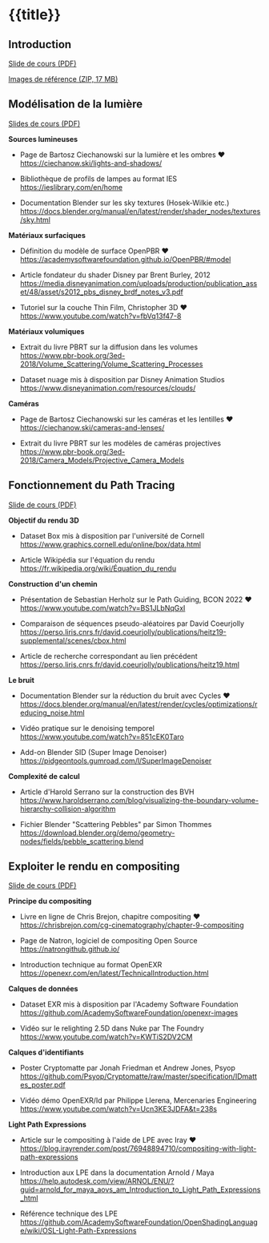 # {{title}}

## Introduction

[Slide de cours (PDF)](resources/1_Introduction.pdf)

[Images de référence (ZIP, 17 MB)](resources/References.zip)

## Modélisation de la lumière

[Slides de cours (PDF)](resources/2_Modelisation_lumiere.pdf)

**Sources lumineuses**

- Page de Bartosz Ciechanowski sur la lumière et les ombres ❤️\
  <https://ciechanow.ski/lights-and-shadows/>

- Bibliothèque de profils de lampes au format IES\
  <https://ieslibrary.com/en/home>

- Documentation Blender sur les sky textures (Hosek-Wilkie etc.)\
  <https://docs.blender.org/manual/en/latest/render/shader_nodes/textures/sky.html>

**Matériaux surfaciques**

- Définition du modèle de surface OpenPBR ❤️\
  <https://academysoftwarefoundation.github.io/OpenPBR/#model>

- Article fondateur du shader Disney par Brent Burley, 2012\
  <https://media.disneyanimation.com/uploads/production/publication_asset/48/asset/s2012_pbs_disney_brdf_notes_v3.pdf>

- Tutoriel sur la couche Thin Film, Christopher 3D ❤️\
  <https://www.youtube.com/watch?v=fbVq13f47-8>

**Matériaux volumiques**

- Extrait du livre PBRT sur la diffusion dans les volumes\
  <https://www.pbr-book.org/3ed-2018/Volume_Scattering/Volume_Scattering_Processes>

- Dataset nuage mis à disposition par Disney Animation Studios
  <https://www.disneyanimation.com/resources/clouds/>

**Caméras**

- Page de Bartosz Ciechanowski sur les caméras et les lentilles ❤️\
  <https://ciechanow.ski/cameras-and-lenses/>

- Extrait du livre PBRT sur les modèles de caméras projectives\
  <https://www.pbr-book.org/3ed-2018/Camera_Models/Projective_Camera_Models>

## Fonctionnement du Path Tracing

[Slide de cours (PDF)](resources/3_Path_Tracing.pdf)

**Objectif du rendu 3D**

- Dataset Box mis à disposition par l'université de Cornell\
  <https://www.graphics.cornell.edu/online/box/data.html>

- Article Wikipédia sur l'équation du rendu\
  <https://fr.wikipedia.org/wiki/Équation_du_rendu>

**Construction d'un chemin**

- Présentation de Sebastian Herholz sur le Path Guiding, BCON 2022 ❤️\
  <https://www.youtube.com/watch?v=BS1JLbNqGxI>

- Comparaison de séquences pseudo-aléatoires par David Coeurjolly\
  <https://perso.liris.cnrs.fr/david.coeurjolly/publications/heitz19-supplemental/scenes/cbox.html>

- Article de recherche correspondant au lien précédent\
  <https://perso.liris.cnrs.fr/david.coeurjolly/publications/heitz19.html>

**Le bruit**

- Documentation Blender sur la réduction du bruit avec Cycles ❤️\
  <https://docs.blender.org/manual/en/latest/render/cycles/optimizations/reducing_noise.html>

- Vidéo pratique sur le denoising temporel\
  <https://www.youtube.com/watch?v=851cEK0Taro>

- Add-on Blender SID (Super Image Denoiser)\
  <https://pidgeontools.gumroad.com/l/SuperImageDenoiser>

**Complexité de calcul**

- Article d'Harold Serrano sur la construction des BVH\
  <https://www.haroldserrano.com/blog/visualizing-the-boundary-volume-hierarchy-collision-algorithm>

- Fichier Blender "Scattering Pebbles" par Simon Thommes\
  <https://download.blender.org/demo/geometry-nodes/fields/pebble_scattering.blend>

## Exploiter le rendu en compositing

[Slide de cours (PDF)](resources/4_Compositing.pdf)

**Principe du compositing**

- Livre en ligne de Chris Brejon, chapitre compositing ❤️\
  <https://chrisbrejon.com/cg-cinematography/chapter-9-compositing>

- Page de Natron, logiciel de compositing Open Source\
  <https://natrongithub.github.io/>

- Introduction technique au format OpenEXR\
  <https://openexr.com/en/latest/TechnicalIntroduction.html>

**Calques de données**

- Dataset EXR mis à disposition par l'Academy Software Foundation\
  <https://github.com/AcademySoftwareFoundation/openexr-images>

- Vidéo sur le relighting 2.5D dans Nuke par The Foundry\
  <https://www.youtube.com/watch?v=KWTiS2DV2CM>

**Calques d'identifiants**

- Poster Cryptomatte par Jonah Friedman et Andrew Jones, Psyop\
  <https://github.com/Psyop/Cryptomatte/raw/master/specification/IDmattes_poster.pdf>

- Vidéo démo OpenEXR/Id par Philippe Llerena, Mercenaries Engineering\
  <https://www.youtube.com/watch?v=Ucn3KE3JDFA&t=238s>

**Light Path Expressions**

- Article sur le compositing à l'aide de LPE avec Iray ❤️\
  <https://blog.irayrender.com/post/76948894710/compositing-with-light-path-expressions>

- Introduction aux LPE dans la documentation Arnold / Maya\
  <https://help.autodesk.com/view/ARNOL/ENU/?guid=arnold_for_maya_aovs_am_Introduction_to_Light_Path_Expressions_html>

- Référence technique des LPE\
  <https://github.com/AcademySoftwareFoundation/OpenShadingLanguage/wiki/OSL-Light-Path-Expressions>
